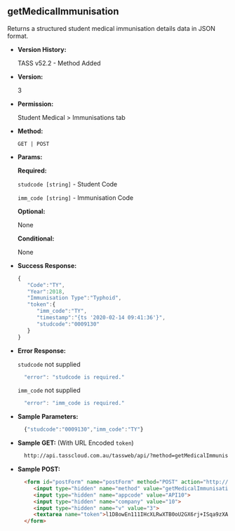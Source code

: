 **getMedicalImmunisation**
----
  Returns a structured student medical immunisation details data in JSON format.
  
* **Version History:**

  TASS v52.2 - Method Added

* **Version:**

  3

* **Permission:**

  Student Medical > Immunisations tab

* **Method:**

  `GET | POST`
  
*  **Params:**

   **Required:**
 
   `studcode [string]` - Student Code

   `imm_code [string]` - Immunisation Code

   **Optional:**

   None

   **Conditional:**

   None

* **Success Response:**

    ```javascript
    { 
       "Code":"TY",
       "Year":2018,
       "Immunisation Type":"Typhoid",
       "token":{ 
          "imm_code":"TY",
          "timestamp":"{ts '2020-02-14 09:41:36'}",
          "studcode":"0009130"
       }
    }
    ```
 
* **Error Response:**

    `studcode` not supplied
    ```javascript
      "error": "studcode is required."
    ```

    `imm_code` not supplied
    ```javascript
      "error": "imm_code is required."
    ```

* **Sample Parameters:**

  ```javascript
    {"studcode":"0009130","imm_code":"TY"}
  ```

* **Sample GET:** (With URL Encoded `token`)

  ```HTML
    http://api.tasscloud.com.au/tassweb/api/?method=getMedicalImmunisation&appcode=API10&company=10&v=3&token=l1D8owEn111IHcXLRwXTB0oU2GX6rj%2BISqa9zXA8We3J3mwgjW5pdUvFK3%2FIZ4mJ4bMyfKTmEoup%2B3tTE9GeLQ%3D%3D
  ```
  
* **Sample POST:**

  ```HTML
    <form id="postForm" name="postForm" method="POST" action="http://api.tasscloud.com.au/tassweb/api/">
       <input type="hidden" name="method" value="getMedicalImmunisation">
       <input type="hidden" name="appcode" value="API10">
       <input type="hidden" name="company" value="10">
       <input type="hidden" name="v" value="3">
       <textarea name="token">l1D8owEn111IHcXLRwXTB0oU2GX6rj+ISqa9zXA8We3J3mwgjW5pdUvFK3/IZ4mJ4bMyfKTmEoup+3tTE9GeLQ==</textarea>
    </form>
  ```